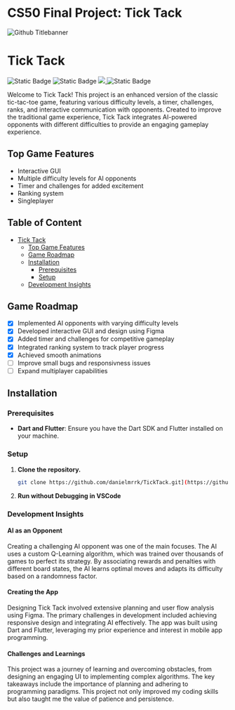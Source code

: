 # CS50 Final Project: Tick Tack

![Github Titlebanner](https://github.com/danielmrrk/tic_tac/blob/main/tictactoeAi.png)

# Tick Tack

<p align="left">
  <img alt="Static Badge" src="https://hits.dwyl.com/danielmrrk/TickTack.svg?style=flat-square">
  <img alt="Static Badge" src="https://img.shields.io/badge/FUN-100_%25-blue">
  <a href="https://app.codacy.com/gh/danielmrrk/TickTack/dashboard?utm_source=gh&utm_medium=referral&utm_content=&utm_campaign=Badge_grade">
    <img src="https://app.codacy.com/project/badge/Grade/b881c589a0184f27be3bcf5c08aca157?branch=main"/>
  </a>
  <img alt="Static Badge" src="https://img.shields.io/badge/License-MIT-red">
</p>

Welcome to Tick Tack! This project is an enhanced version of the classic tic-tac-toe game, featuring various difficulty levels, a timer, challenges, ranks, and interactive communication with opponents. Created to improve the traditional game experience, Tick Tack integrates AI-powered opponents with different difficulties to provide an engaging gameplay experience.

## Top Game Features

* Interactive GUI
* Multiple difficulty levels for AI opponents
* Timer and challenges for added excitement
* Ranking system
* Singleplayer

## Table of Content
- [Tick Tack](#tick-tack)
  * [Top Game Features](#top-game-features)
  * [Game Roadmap](#game-roadmap)
  * [Installation](#installation)
    + [Prerequisites](#prerequisites)
    + [Setup](#setup)
  * [Development Insights](#development-insights)

## Game Roadmap
- [x] Implemented AI opponents with varying difficulty levels
- [x] Developed interactive GUI and design using Figma
- [x] Added timer and challenges for competitive gameplay
- [x] Integrated ranking system to track player progress
- [x] Achieved smooth animations
- [ ] Improve small bugs and responsivness issues
- [ ] Expand multiplayer capabilities

## Installation

### Prerequisites
- **Dart and Flutter**: Ensure you have the Dart SDK and Flutter installed on your machine.

### Setup
1. **Clone the repository.**
   ```bash
   git clone https://github.com/danielmrrk/TickTack.git](https://github.com/danielmrrk/CS-50-Final-Project-Tick-Tack
   ```
2. **Run without Debugging in VSCode**

### Development Insights
#### AI as an Opponent
Creating a challenging AI opponent was one of the main focuses. The AI uses a custom Q-Learning algorithm, which was trained over thousands of games to perfect its strategy. By associating rewards and penalties with different board states, the AI learns optimal moves and adapts its difficulty based on a randomness factor.

#### Creating the App
Designing Tick Tack involved extensive planning and user flow analysis using Figma. The primary challenges in development included achieving responsive design and integrating AI effectively. The app was built using Dart and Flutter, leveraging my prior experience and interest in mobile app programming.

#### Challenges and Learnings
This project was a journey of learning and overcoming obstacles, from designing an engaging UI to implementing complex algorithms. The key takeaways include the importance of planning and adhering to programming paradigms. This project not only improved my coding skills but also taught me the value of patience and persistence.
